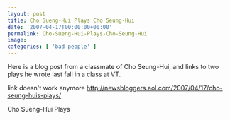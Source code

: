 ```yaml
---
layout: post
title: Cho Sueng-Hui Plays Cho Seung-Hui
date: '2007-04-17T00:00:00+00:00'
permalink: Cho-Sueng-Hui-Plays-Cho-Seung-Hui
image: 
categories: [ 'bad people' ]
---
```

Here is a blog post from a classmate of Cho Seung-Hui, and links to two plays he wrote last fall in a class at VT.

link doesn't work anymore http://newsbloggers.aol.com/2007/04/17/cho-seung-huis-plays/

Cho Sueng-Hui Plays
